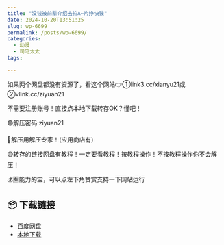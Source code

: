 ```yaml
---
title: "没钱被前辈介绍去拍A~片挣快钱"
date: 2024-10-20T13:51:25
slug: wp-6699
permalink: /posts/wp-6699/
categories:
  - 动漫
  - 司马太太
tags:

---
```


如果两个网盘都没有资源了，看这个网站👉①link3.cc/xianyu21或②vlink.cc/ziyuan21

不需要注册账号！直接点本地下载转存OK？懂吧！

🟢解压密码:ziyuan21

🔵解压用解压专家！(应用商店有)

🟡转存的链接网盘有教程！一定要看教程！按教程操作！不按教程操作你不会解压！

💰🈶能力的宝，可以点左下角赞赏支持一下网站运行

## 📦 下载链接
- [百度网盘](https://blziyuan21.com/pay-download/6699?key=ccf5575cb1&down_id=0)
- [本地下载](https://blziyuan21.com/pay-download/6699?key=ccf5575cb1&down_id=1)

